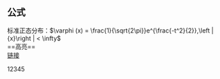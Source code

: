 ## 公式
标准正态分布：$\varphi (x) = \frac{1}{\sqrt{2\pi}}e^{\frac{-t^2}{2}},\left |{x}\right | < \infty$  
==高亮==  
[链接](#1.1)

<a id = 1.1></a>
12345